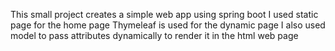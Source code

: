 This small project creates a simple web app using spring boot
I used static page for the home page
Thymeleaf is used for the dynamic page
I also used model to pass attributes dynamically to render it in the html web page
